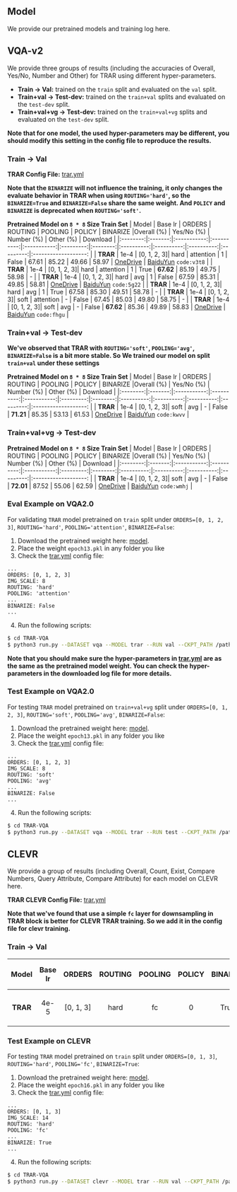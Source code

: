 ## Model
We provide our pretrained models and training log here.

## VQA-v2
We provide three groups of results (including the accuracies of Overall, Yes/No, Number and Other) for TRAR using different hyper-parameters.

- **Train -> Val:** trained on the `train` split and evaluated on the `val` split.
- **Train+val -> Test-dev:** trained on the `train+val` splits and evaluated on the `test-dev` split.
- **Train+val+vg -> Test-dev:** trained on the `train+val+vg` splits and evaluated on the `test-dev` split.

**Note that for one model, the used hyper-parameters may be different, you should modify this setting in the config file to reproduce the results.**

### Train -> Val
**TRAR Config File:** [trar.yml](configs/vqa/trar.yml)

**Note that the `BINARIZE` will not influence the training, it only changes the evaluate behavior in TRAR when using `ROUTING='hard'`, so the `BINARIZE=True` and `BINARIZE=False` share the same weight. And `POLICY` and `BINARIZE` is deprecated when `ROUTING='soft'`.**

**Pretrained Model on `8 * 8` Size Train Set**
| Model    | Base lr | ORDERS      | ROUTING    | POOLING     | POLICY    | BINARIZE |Overall (%) | Yes/No (%) | Number (%) | Other (%) | Download             |
|:--------:|:-------:|:-----------:|:----------:|:-----------:|:---------:|:--------:|:----------:|:----------:|:----------:|:---------:|:-------------------: |
| **TRAR** | 1e-4    | [0, 1, 2, 3]| hard       | attention   | 1         | False    | 67.61      | 85.22      | 49.66      | 58.97     | [OneDrive](https://1drv.ms/f/s!Ary9y5k2nMUxhUNnPf0VnhX-eDW5) \| [BaiduYun](https://pan.baidu.com/s/1xmtvJRhZPhGnRjf5jtGDqA) `code:v3t8` |
| **TRAR** | 1e-4    | [0, 1, 2, 3]| hard       | attention   | 1         | True     | **67.62**  | 85.19      | 49.75      | 58.98     |           -          |
| **TRAR** | 1e-4    | [0, 1, 2, 3]| hard       | avg         | 1         | False    | 67.59      | 85.31      | 49.85      | 58.81     | [OneDrive](https://1drv.ms/f/s!Ary9y5k2nMUxhUnK6V5D_QrERNYH) \| [BaiduYun](https://pan.baidu.com/s/16WZdO67_A94IpuMkiqp-Pg) `code:5g22` |
| **TRAR** | 1e-4    | [0, 1, 2, 3]| hard       | avg         | 1         | True     | 67.58      | 85.30      | 49.51      | 58.78     |           -          |
| **TRAR** | 1e-4    | [0, 1, 2, 3]| soft       | attention   | -         | False    | 67.45      | 85.03      | 49.80      | 58.75     |           -          |
| **TRAR** | 1e-4    | [0, 1, 2, 3]| soft       | avg         | -         | False    | **67.62**  | 85.36      | 49.89      | 58.83     | [OneDrive](https://1drv.ms/f/s!Ary9y5k2nMUxhUbSCRX7m_4mZnlA) \| [BaiduYun](https://pan.baidu.com/s/1X2rCIAJiyQXRuZysaNRNwg) `code:fhgu` |


### Train+val -> Test-dev
**We've observed that TRAR with `ROUTING='soft'`, `POOLING='avg'`, `BINARIZE=False` is a bit more stable. So We trained our model on split `train+val` under these settings**

**Pretrained Model on `8 * 8` Size Train Set**
| Model    | Base lr | ORDERS      | ROUTING    | POOLING     | POLICY    | BINARIZE |Overall (%) | Yes/No (%) | Number (%) | Other (%) | Download             |
|:--------:|:-------:|:-----------:|:----------:|:-----------:|:---------:|:--------:|:----------:|:----------:|:----------:|:---------:|:-------------------: |
| **TRAR** | 1e-4    | [0, 1, 2, 3]| soft       | avg         | -         | False    | **71.21**  | 85.35      | 53.13      | 61.53     | [OneDrive](https://1drv.ms/f/s!Ary9y5k2nMUxhVX_aC1pEN4HAzTB) \| [BaiduYun](https://pan.baidu.com/s/1nCjnM_-jzUdJMJ94q3rlqg) `code:kwvv` |


### Train+val+vg -> Test-dev
**Pretrained Model on `8 * 8` Size Train Set**
| Model    | Base lr | ORDERS      | ROUTING    | POOLING     | POLICY    | BINARIZE |Overall (%) | Yes/No (%) | Number (%) | Other (%) | Download             |
|:--------:|:-------:|:-----------:|:----------:|:-----------:|:---------:|:--------:|:----------:|:----------:|:----------:|:---------:|:-------------------: |
| **TRAR** | 1e-4    | [0, 1, 2, 3]| soft       | avg         | -         | False    | **72.01**  | 87.52      | 55.06      | 62.59     | [OneDrive](https://1drv.ms/f/s!Ary9y5k2nMUxhVX_aC1pEN4HAzTB) \| [BaiduYun](https://pan.baidu.com/s/1qifEjmaz7xYylWTyfv0lBQ) `code:wmhj` |

### Eval Example on VQA2.0

For validating `TRAR` model pretrained on `train` split under `ORDERS=[0, 1, 2, 3]`, `ROUTING='hard'`, `POOLING='attention'`, `BINARIZE=False`:
1. Download the pretrained weight here: [model](https://1drv.ms/f/s!Ary9y5k2nMUxhUNnPf0VnhX-eDW5).
2. Place the weight `epoch13.pkl` in any folder you like
3. Check the [trar.yml](configs/vqa/trar.yml) config file:
```
...
ORDERS: [0, 1, 2, 3]
IMG_SCALE: 8
ROUTING: 'hard' 
POOLING: 'attention'
...
BINARIZE: False
...
```
4. Run the following scripts:
```bash
$ cd TRAR-VQA
$ python3 run.py --DATASET vqa --MODEL trar --RUN val --CKPT_PATH /path/to/epoch13.pkl
```
**Note that you should make sure the hyper-parameters in [trar.yml](configs/vqa/trar.yml) are as the same as the pretrained model weight. You can check the hyper-parameters in the downloaded log file for more details.**

### Test Example on VQA2.0
For testing `TRAR` model pretrained on `train+val+vg` split under `ORDERS=[0, 1, 2, 3]`, `ROUTING='soft'`, `POOLING='avg'`, `BINARIZE=False`:
1. Download the pretrained weight here: [model](https://1drv.ms/f/s!Ary9y5k2nMUxhVX_aC1pEN4HAzTB).
2. Place the weight `epoch13.pkl` in any folder you like
3. Check the [trar.yml](configs/vqa/trar.yml) config file:
```
...
ORDERS: [0, 1, 2, 3]
IMG_SCALE: 8
ROUTING: 'soft' 
POOLING: 'avg'
...
BINARIZE: False
...
```
4. Run the following scripts:
```bash
$ cd TRAR-VQA
$ python3 run.py --DATASET vqa --MODEL trar --RUN test --CKPT_PATH /path/to/epoch13.pkl
```

## CLEVR
We provide a group of results (including Overall, Count, Exist, Compare Numbers, Query Attribute, Compare Attribute) for each model on CLEVR here.

**TRAR CLEVR Config File:** [trar.yml](configs/clevr/trar.yml)

**Note that we've found that use a simple `fc` layer for downsampling in TRAR block is better for CLEVR TRAR training. So we add it in the config file for clevr training.**

### Train -> Val
| Model    | Base lr | ORDERS      | ROUTING    | POOLING     | POLICY    | BINARIZE |Overall (%) | Count (%) | Exist (%) | Compare Numbers (%) | Query Attribute (%) | Compare Attribute (%) | Download
|:--------:|:-------:|:-----------:|:----------:|:-----------:|:---------:|:--------:|:----------:|:----------:|:----------:|:---------:|:-------------------: |:-------------------: |:-------------------: |
| **TRAR** | 4e-5    | [0, 1, 3]| hard       | fc         | 0         | True    | **99.08**  | 97.61      | 99.54      | 99.42     | 99.62 | 99.40 | [OneDrive](https://1drv.ms/f/s!Ary9y5k2nMUxhVrCh9y-M7FR9IEM) \| [BaiduYun](https://pan.baidu.com/s/18vl7OT3Vx8qIocsuR1mCfg) `code:yd52`

### Test Example on CLEVR
For testing `TRAR` model pretrained on `train` split under `ORDERS=[0, 1, 3]`, `ROUTING='hard'`, `POOLING='fc'`, `BINARIZE=True`:
1. Download the pretrained weight here: [model](https://1drv.ms/f/s!Ary9y5k2nMUxhVrCh9y-M7FR9IEM).
2. Place the weight `epoch16.pkl` in any folder you like
3. Check the [trar.yml](configs/clevr/trar.yml) config file:
```
...
ORDERS: [0, 1, 3]
IMG_SCALE: 14
ROUTING: 'hard'
POOLING: 'fc'
...
BINARIZE: True
...
```
4. Run the following scripts:
```bash
$ cd TRAR-VQA
$ python3 run.py --DATASET clevr --MODEL trar --RUN val --CKPT_PATH /path/to/epoch16.pkl
```